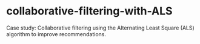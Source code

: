 # collaborative-filtering-with-ALS
Case study: Collaborative filtering using the Alternating Least Square (ALS) algorithm to improve recommendations.
